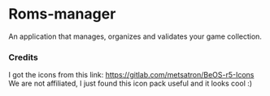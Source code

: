 # Roms-manager
An application that manages, organizes and validates your game collection.


### Credits 
I got the icons from this link: https://gitlab.com/metsatron/BeOS-r5-Icons
We are not affiliated, I just found this icon pack useful and it looks cool :)